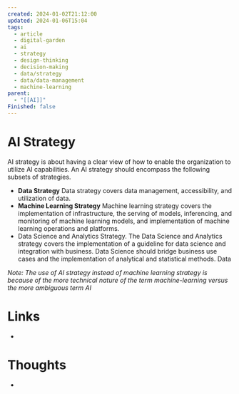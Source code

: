 ```yaml
---
created: 2024-01-02T21:12:00
updated: 2024-01-06T15:04
tags:
  - article
  - digital-garden
  - ai
  - strategy
  - design-thinking
  - decision-making
  - data/strategy
  - data/data-management
  - machine-learning
parent:
  - "[[AI]]"
Finished: false
---
```

# AI Strategy
AI strategy is about having a clear view of how to enable the organization to utilize AI capabilities. An AI strategy should encompass the following subsets of strategies. 


- **Data Strategy**
	Data strategy covers data management, accessibility, and utilization of data. 
- **Machine Learning Strategy**
	Machine learning strategy covers the implementation of infrastructure, the serving of models, inferencing, and monitoring of machine learning models, and implementation of machine learning operations and platforms.
- Data Science and Analytics Strategy.
	The Data Science and Analytics strategy covers the implementation of a guideline for data science and integration with business. Data Science should bridge business use cases and the implementation of analytical and statistical methods. Data 

*Note: The use of AI strategy instead of machine learning strategy is because of the more technical nature of the term machine-learning versus the more ambiguous term AI*


# Links
- 

# Thoughts 
- 


